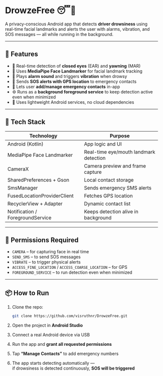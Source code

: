 # DrowzeFree 😴📱  
A privacy-conscious Android app that detects **driver drowsiness** using real-time facial landmarks and alerts the user with alarms, vibration, and SOS messages — all while running in the background.

---

## 🚀 Features

- 🎯 Real-time detection of **closed eyes** (EAR) and **yawning** (MAR)
- 🧠 Uses **MediaPipe Face Landmarker** for facial landmark tracking
- 📣 Plays **alarm sound** and triggers **vibration** when drowsy
- 📍 Sends **SOS alerts with GPS location** to emergency contacts
- 🧾 Lets user **add/manage emergency contacts** in-app
- ⚙️ Runs as a **background foreground service** to keep detection active even when minimized
- 🧠 Uses lightweight Android services, no cloud dependencies

---

## 🧠 Tech Stack

| Technology                   | Purpose                                   |
|-----------------------------|-------------------------------------------|
| Android (Kotlin)            | App logic and UI                          |
| MediaPipe Face Landmarker   | Real-time eye/mouth landmark detection     |
| CameraX                     | Camera preview and frame capture          |
| SharedPreferences + Gson    | Local contact storage                     |
| SmsManager                  | Sends emergency SMS alerts                |
| FusedLocationProviderClient| Fetches GPS location                      |
| RecyclerView + Adapter      | Dynamic contact list                      |
| Notification / ForegroundService | Keeps detection alive in background   |

---

## 📱 Permissions Required

- `CAMERA` – for capturing face in real time  
- `SEND_SMS` – to send SOS messages  
- `VIBRATE` – to trigger physical alerts  
- `ACCESS_FINE_LOCATION` / `ACCESS_COARSE_LOCATION` – for GPS  
- `FOREGROUND_SERVICE` – to run detection even when minimized

---

## 📦 How to Run

1. Clone the repo:
   ```bash
   git clone https://github.com/visruthnr/DrowzeFree.git
   ```

2. Open the project in **Android Studio**

3. Connect a real Android device via USB

4. Run the app and **grant all requested permissions**

5. Tap **“Manage Contacts”** to add emergency numbers

6. The app starts detecting automatically —  
   if drowsiness is detected continuously, **SOS will be triggered**


   
